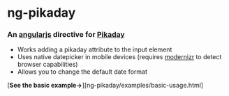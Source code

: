 ng-pikaday
==========

### An [angularjs](https://angularjs.org) directive for [Pikaday](https://github.com/dbushell/Pikaday)

* Works adding a pikaday attribute to the input element
* Uses native datepicker in mobile devices (requires [modernizr](http://modernizr.com) to detect browser capabilities)
* Allows you to change the default date format

[**See the basic example→**][ng-pikaday/examples/basic-usage.html]
